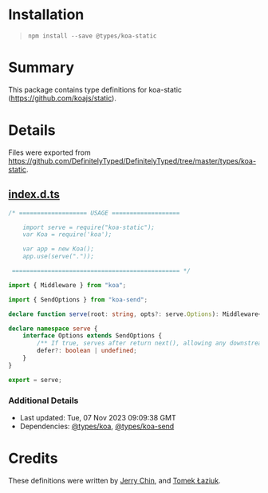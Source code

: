 # Installation
> `npm install --save @types/koa-static`

# Summary
This package contains type definitions for koa-static (https://github.com/koajs/static).

# Details
Files were exported from https://github.com/DefinitelyTyped/DefinitelyTyped/tree/master/types/koa-static.
## [index.d.ts](https://github.com/DefinitelyTyped/DefinitelyTyped/tree/master/types/koa-static/index.d.ts)
````ts
/* =================== USAGE ===================

    import serve = require("koa-static");
    var Koa = require('koa');

    var app = new Koa();
    app.use(serve("."));

 =============================================== */

import { Middleware } from "koa";

import { SendOptions } from "koa-send";

declare function serve(root: string, opts?: serve.Options): Middleware<{}>;

declare namespace serve {
    interface Options extends SendOptions {
        /** If true, serves after return next(), allowing any downstream middleware to respond first. */
        defer?: boolean | undefined;
    }
}

export = serve;

````

### Additional Details
 * Last updated: Tue, 07 Nov 2023 09:09:38 GMT
 * Dependencies: [@types/koa](https://npmjs.com/package/@types/koa), [@types/koa-send](https://npmjs.com/package/@types/koa-send)

# Credits
These definitions were written by [Jerry Chin](https://github.com/hellopao), and [Tomek Łaziuk](https://github.com/tlaziuk).
